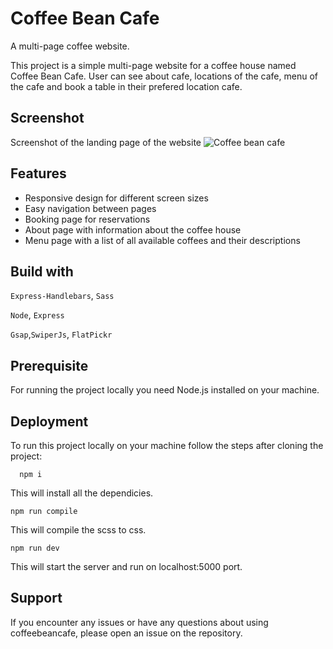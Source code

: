 # Coffee Bean Cafe

A multi-page coffee website.

This project is a simple multi-page website for a coffee house named Coffee Bean Cafe. User can see about cafe, locations of the cafe, menu of the cafe and book a table in their prefered location cafe.


## Screenshot
Screenshot of the landing page of the website 
![Coffee bean cafe](https://github.com/PrasadP27/Coffee-bean-cafe-Website/assets/157368807/7e30dd20-a825-4b1f-936e-3753b40bf6f6)


## Features

- Responsive design for different screen sizes
- Easy navigation between pages
- Booking page for reservations
- About page with information about the coffee house
- Menu page with a list of all available coffees and their descriptions


## Build with 

```Express-Handlebars```, ```Sass```

```Node```, ```Express```

```Gsap```,```SwiperJs```, ```FlatPickr```



## Prerequisite

For running the project locally you need Node.js installed on your machine.


## Deployment

To run this project locally on your machine follow the steps after cloning the project:

```
  npm i
```
This will install all the dependicies.

```
npm run compile
```
This will compile the scss to css.

```
npm run dev
```
This will start the server and run on localhost:5000 port.

## Support

If you encounter any issues or have any questions about using coffeebeancafe, please open an issue on the repository.
